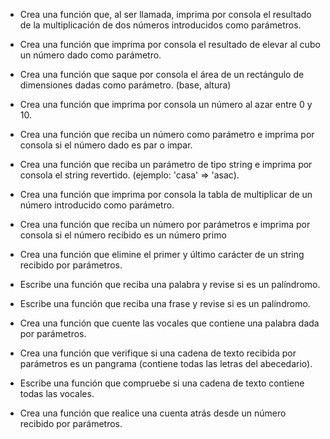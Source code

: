 - Crea una función que, al ser llamada, imprima por consola el resultado de la multiplicación de dos números introducidos como parámetros.

- Crea una función que imprima por consola el resultado de elevar al cubo un número dado como parámetro.

- Crea una función que saque por consola el área de un rectángulo de dimensiones dadas como parámetro. (base, altura)

- Crea una función que imprima por consola un número al azar entre 0 y 10.

- Crea una función que reciba un número como parámetro e imprima por consola si el número dado es par o impar.

- Crea una función que reciba un parámetro de tipo string e imprima por consola el string revertido. (ejemplo: 'casa' => 'asac).

- Crea una función que imprima por consola la tabla de multiplicar de un número introducido como parámetro.

- Crea una función que reciba un número por parámetros e imprima por consola si el número recibido es un número primo

- Crea una función que elimine el primer y último carácter de un string recibido por parámetros.

- Escribe una función que reciba una palabra y revise si es un palíndromo.

- Escribe una función que reciba una frase y revise si es un palíndromo.

- Crea una función que cuente las vocales que contiene una palabra dada por parámetros.

- Crea una función que verifique si una cadena de texto recibida por parámetros es un pangrama (contiene todas las letras del abecedario).

- Escribe una función que compruebe si una cadena de texto contiene todas las vocales.

- Crea una función que realice una cuenta atrás desde un número recibido por parámetros.
